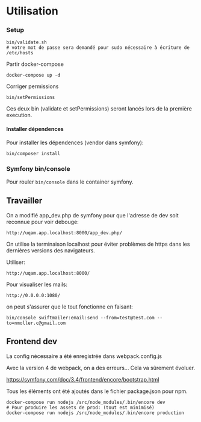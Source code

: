 # Utilisation

### Setup
```
bin/validate.sh
# votre mot de passe sera demandé pour sudo nécessaire à écriture de /etc/hosts
```
Partir docker-compose
```
docker-compose up -d
```
Corriger permissions
```
bin/setPermissions
```

Ces deux bin (validate et setPermissions) seront lancés lors de la première execution.

#### Installer dépendences
Pour installer les dépendences (vendor dans symfony):
```
bin/composer install
```

### Symfony bin/console

Pour rouler `bin/console` dans le container symfony.

## Travailler
On a modifié app_dev.php de symfony pour que l'adresse de dev soit reconnue pour voir debouge:
```
http://uqam.app.localhost:8000/app_dev.php/
```
On utilise la terminaison localhost pour éviter problèmes de https dans les dernières versions des navigateurs.

Utiliser:
```
http://uqam.app.localhost:8000/
```

Pour visualiser les mails:
```
http://0.0.0.0:1080/
```
on peut s'assurer que le tout fonctionne en faisant:
```
bin/console swiftmailer:email:send --from=test@test.com --to=nmoller.c@gmail.com
```

## Frontend dev

La config nécessaire a été enregistrée dans webpack.config.js

Avec la version 4 de webpack, on a des erreurs... Cela va sûrement évoluer.

https://symfony.com/doc/3.4/frontend/encore/bootstrap.html

Tous les éléments ont été ajoutés dans le fichier package.json pour npm.

```
docker-compose run nodejs /src/node_modules/.bin/encore dev
# Pour produire les assets de prod: (tout est minimisé)
docker-compose run nodejs /src/node_modules/.bin/encore production
```